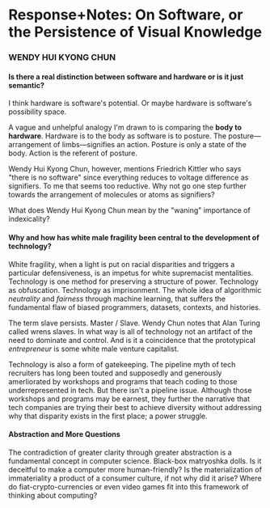 # Response+Notes: On Software, or the Persistence of Visual Knowledge
### WENDY HUI KYONG CHUN

#### Is there a real distinction between software and hardware or is it just semantic?

I think hardware is software's potential. Or maybe hardware is software's possibility space.

A vague and unhelpful analogy I'm drawn to is comparing the **body to hardware**.
Hardware is to the body as software is to posture. The posture—arrangement of limbs—signifies an action. Posture is only a state of the body. Action is the referent of posture.

Wendy Hui Kyong Chun, however, mentions Friedrich Kittler who says "there is no software" since everything reduces to voltage difference as signifiers. To me that seems too reductive. Why not go one step further towards the arrangement of molecules or atoms as signifiers?

What does Wendy Hui Kyong Chun mean by the "waning" importance of indexicality?

#### Why and how has white male fragility been central to the development of technology?

White fragility, when a light is put on racial disparities and triggers a particular defensiveness, is an impetus for white supremacist mentalities. Technology is one method for preserving a structure of power. Technology as obfuscation. Technology as imprisonment. The whole idea of algorithmic _neutrality_ and _fairness_ through machine learning, that suffers the fundamental flaw of biased programmers, datasets, contexts, and histories.

The term slave persists. Master / Slave. Wendy Chun notes that Alan Turing called wrens slaves. In what way is all of technology not an artifact of the need to dominate and control. And is it a coincidence that the prototypical _entrepreneur_ is some white male venture capitalist.

Technology is also a form of gatekeeping. The pipeline myth of tech recruiters has long been touted and supposedly and generously amerliorated by workshops and programs that teach coding to those underrepresented in tech. But there isn't a pipeline issue. Although those workshops and programs may be earnest, they further the narrative that tech companies are trying their best to achieve diversity without addressing why that disparity exists in the first place; a power struggle.

#### Abstraction and More Questions

The contradiction of greater clarity through greater abstraction is a fundamental concept in computer science. Black-box matryoshka dolls. Is it deceitful to make a computer more human-friendly? Is the materialization of immateriality a product of a consumer culture, if not why did it arise? Where do fiat-crypto-currencies or even video games fit into this framework of thinking about computing?
